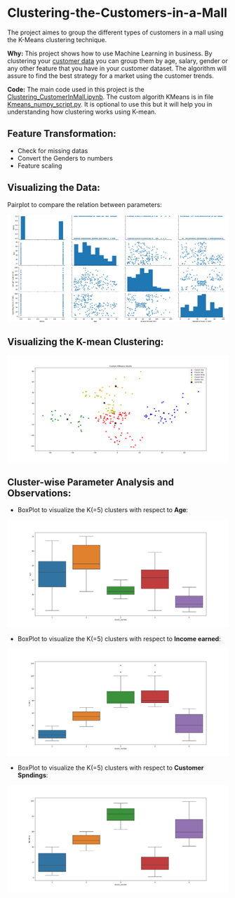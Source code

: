 # Clustering-the-Customers-in-a-Mall

The project aimes to group the different types of customers in a mall using the K-Means clustering technique.  

**Why:** This project shows how to use Machine Learning in business. By clustering your [customer data](https://github.com/srikanthv0610/Clustering-the-Customers-in-a-Mall/tree/main/dataset) you can group them by age, salary, gender or any other feature that you have in your customer dataset. The algorithm will assure to find the best strategy for a market using the customer trends.

**Code:** The main code used in this project is the [Clustering_CustomerInMall.ipynb](https://github.com/srikanthv0610/Clustering-the-Customers-in-a-Mall/blob/main/Clustering_CustomersInMall.py). The custom algorith KMeans is in file [Kmeans_numpy_script.py](https://github.com/srikanthv0610/Clustering-the-Customers-in-a-Mall/blob/main/Kmean_numpy_scipt.py). It is optional to use this but it will help you in understanding how clustering works using K-mean.

## Feature Transformation:

* Check for missing datas
* Convert the Genders to numbers
* Feature scaling

## Visualizing the Data:

Pairplot to compare the relation between parameters:

![Correlation_plot](https://github.com/srikanthv0610/Clustering-the-Customers-in-a-Mall/blob/main/plots/Figure_2.png)

## Visualizing the K-mean Clustering:

![Cluster_plot](https://github.com/srikanthv0610/Clustering-the-Customers-in-a-Mall/blob/main/plots/Figure_3.png)

## Cluster-wise Parameter Analysis and Observations:

* BoxPlot to visualize the K(=5) clusters with respect to **Age**:

 ![AgeCluster_plot](https://github.com/srikanthv0610/Clustering-the-Customers-in-a-Mall/blob/main/plots/agewise_cluster.png)
 
 
* BoxPlot to visualize the K(=5) clusters with respect to **Income earned**:

 ![IncomeCluster_plot](https://github.com/srikanthv0610/Clustering-the-Customers-in-a-Mall/blob/main/plots/income_cluster.png)
 
 * BoxPlot to visualize the K(=5) clusters with respect to **Customer Spndings**:

 ![SpendingCluster_plot](https://github.com/srikanthv0610/Clustering-the-Customers-in-a-Mall/blob/main/plots/Spending_cluster.png)
 
 
 
